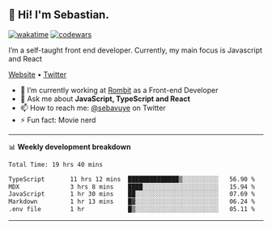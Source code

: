 ## 👋 Hi! I'm Sebastian.

[![wakatime](https://wakatime.com/badge/user/df0036c6-328a-4a39-be9b-e49417ed22a1.svg)](https://wakatime.com/@df0036c6-328a-4a39-be9b-e49417ed22a1)
[![codewars](https://www.codewars.com/users/sebavuye/badges/small)](https://www.codewars.com/users/sebavuye)

I’m a self-taught front end developer. Currently, my main focus is Javascript and React

[Website](https://sebastianvuye.be) • [Twitter](https://twitter.com/sebavuye)

- 🔭 I’m currently working at [Rombit](https://rombit.com/) as a Front-end Developer
- 💬 Ask me about **JavaScript, TypeScript and React**
- 📫 How to reach me: [@sebavuye](https://twitter.com/sebavuye) on Twitter
- ⚡ Fun fact: Movie nerd

-------

📊 **Weekly development breakdown**

<!--START_SECTION:waka-->

```txt
Total Time: 19 hrs 40 mins

TypeScript       11 hrs 12 mins  ██████████████▒░░░░░░░░░░   56.90 %
MDX              3 hrs 8 mins    ████░░░░░░░░░░░░░░░░░░░░░   15.94 %
JavaScript       1 hr 30 mins    ██░░░░░░░░░░░░░░░░░░░░░░░   07.69 %
Markdown         1 hr 13 mins    █▓░░░░░░░░░░░░░░░░░░░░░░░   06.24 %
.env file        1 hr            █▒░░░░░░░░░░░░░░░░░░░░░░░   05.11 %
```

<!--END_SECTION:waka-->
-------
